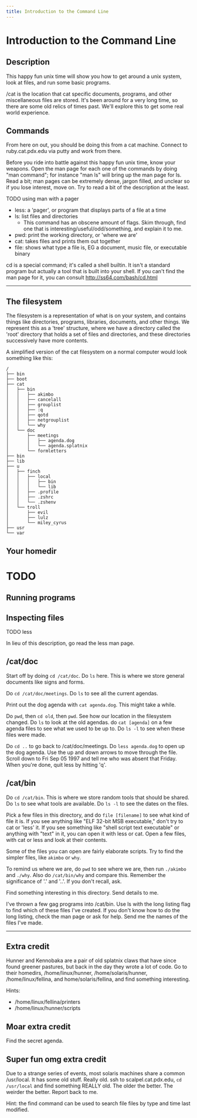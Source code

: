 ```yaml
---
title: Introduction to the Command Line
---
```


Introduction to the Command Line
=======================

Description
-----------

This happy fun unix time will show you how to get around a unix system, look
at files, and run some basic programs.

/cat is the location that cat specific documents, programs, and other
miscellaneous files are stored. It's been around for a very long time, so there
are some old relics of times past. We'll explore this to get some real world
experience.

Commands
--------

From here on out, you should be doing this from a cat machine. Connect to
ruby.cat.pdx.edu via putty and work from there.

Before you ride into battle against this happy fun unix time, know your weapons.
Open the man page for each one of the commands by doing "man command"; for
instance "man ls" will bring up the man page for ls. Read a bit; man pages can
be extremely dense, jargon filled, and unclear so if you lose interest, move on.
Try to read a bit of the description at the least.

TODO using man with a pager

  - less: a 'pager', or program that displays parts of a file at a time
  - ls: list files and directories
    - This command has an obscene amount of flags. Skim through, find one that
      is interesting/useful/odd/something, and explain it to me.
  - pwd: print the working directory, or 'where we are'
  - cat: takes files and prints them out together
  - file: shows what type a file is, EG a document, music file, or executable binary

cd is a special command; it's called a shell builtin. It isn't a standard
program but actually a tool that is built into your shell. If you can't find the
man page for it, you can consult http://ss64.com/bash/cd.html

- - -

The filesystem
--------------

The filesystem is a representation of what is on your system, and contains
things like directories, programs, libraries, documents, and other
things. We represent this as a 'tree' structure, where we have a directory
called the 'root' directory that holds a set of files and directories, and these
directories successively have more contents.

A simplified version of the cat filesystem on a normal computer would look
something like this:

    /
    ├── bin
    ├── boot
    ├── cat
    │   ├── bin
    │   │   ├── akimbo
    │   │   ├── cancelall
    │   │   ├── grouplist
    │   │   ├── :q
    │   │   ├── qotd
    │   │   ├── netgrouplist
    │   │   └── why
    │   └── doc
    │       ├── meetings
    │       │   ├── agenda.dog
    │       │   └── agenda.splatnix
    │       └── formletters
    ├── bin
    ├── lib
    ├── u
    │   ├── finch
    │   │   ├── local
    │   │   │   ├── bin
    │   │   │   └── lib
    │   │   ├── .profile
    │   │   ├── .zshrc
    │   │   └── .zshenv
    │   └── troll
    │       ├── evil
    │       ├── lulz
    │       └── miley_cyrus
    ├── usr
    └── var

Your homedir
------------

# TODO

Running programs
----------------

Inspecting files
----------------

TODO less

In lieu of this description, go read the less man page.

/cat/doc
--------

Start off by doing `cd /cat/doc`. Do `ls` here. This is where we store general
documents like signs and forms.

Do `cd /cat/doc/meetings`. Do `ls` to see all the current agendas.

Print out the dog agenda with `cat agenda.dog`. This might take a while.

Do `pwd`, then `cd old`, then `pwd`. See how our location in the filesystem
changed. Do `ls` to look at the old agendas. do `cat [agenda]` on a few agenda
files to see what we used to be up to. Do `ls -l` to see when these files were
made.

Do `cd ..` to go back to /cat/doc/meetings. Do `less agenda.dog` to open up the
dog agenda. Use the up and down arrows to move through the file. Scroll down to
Fri Sep 05 1997 and tell me who was absent that Friday. When you're done, quit
less by hitting 'q'.

/cat/bin
--------

Do `cd /cat/bin`. This is where we store random tools that should be shared. Do
`ls` to see what tools are available. Do `ls -l` to see the dates on the files.

Pick a few files in this directory, and do `file [filename]` to see what kind of
file it is. If you see anything like "ELF 32-bit MSB executable," don't try to
cat or 'less' it. If you see something like "shell script text executable" or
anything with "text" in it, you can open it with less or cat. Open a few files,
with cat or less and look at their contents.

Some of the files you can open are fairly elaborate scripts. Try to find the
simpler files, like `akimbo` or `why`.

To remind us where we are, do `pwd` to see where we are, then run `./akimbo` and
`./why`. Also do `/cat/bin/why` and compare this. Remember the significance of
'.' and '..'. If you don't recall, ask.

Find something interesting in this directory. Send details to me.

I've thrown a few gag programs into /cat/bin. Use ls with the long listing flag
to find which of these files I've created. If you don't know how to do the long
listing, check the man page or ask for help. Send me the names of the files
I've made.

- - -

Extra credit
------------

Hunner and Kennobaka are a pair of old splatnix claws that have since found
greener pastures, but back in the day they wrote a lot of code. Go to their
homedirs, /home/linux/hunner, /home/solaris/hunner, /home/linux/fellina, and
home/solaris/fellina, and find something interesting.

Hints:

  - /home/linux/fellina/printers
  - /home/linux/hunner/scripts

Moar extra credit
-----------------

Find the secret agenda.

Super fun omg extra credit
--------------------------

Due to a strange series of events, most solaris machines share a common
/usr/local. It has some old stuff. Really old. ssh to scalpel.cat.pdx.edu, `cd
/usr/local` and find something REALLY old. The older the better. The weirder the
better. Report back to me.

Hint: the find command can be used to search file files by type and time last
modified.
